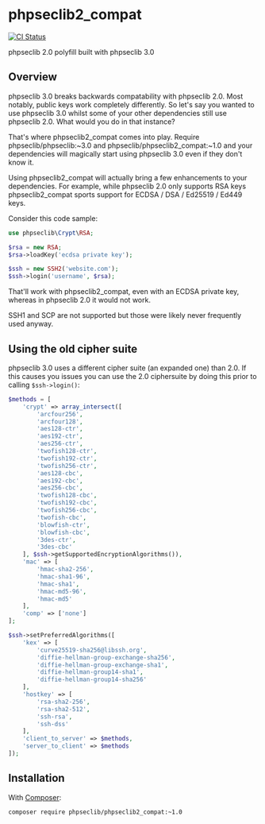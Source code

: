 # phpseclib2_compat

[![CI Status](https://github.com/phpseclib/phpseclib2_compat/actions/workflows/ci.yml/badge.svg?branch=1.0&event=push "CI Status")](https://github.com/phpseclib/phpseclib2_compat/actions/workflows/ci.yml?query=branch%3A1.0)

phpseclib 2.0 polyfill built with phpseclib 3.0

## Overview

phpseclib 3.0 breaks backwards compatability with phpseclib 2.0. Most notably, public keys work completely differently.
So let's say you wanted to use phpseclib 3.0 whilst some of your other dependencies still use phpseclib 2.0. What would
you do in that instance?

That's where phpseclib2_compat comes into play. Require phpseclib/phpseclib:~3.0 and phpseclib/phpseclib2_compat:~1.0
and your dependencies will magically start using phpseclib 3.0 even if they don't know it.

Using phpseclib2_compat will actually bring a few enhancements to your dependencies. For example, while phpseclib 2.0
only supports RSA keys phpseclib2_compat sports support for ECDSA / DSA / Ed25519 / Ed449 keys.

Consider this code sample:

```php
use phpseclib\Crypt\RSA;

$rsa = new RSA;
$rsa->loadKey('ecdsa private key');

$ssh = new SSH2('website.com');
$ssh->login('username', $rsa);
```

That'll work with phpseclib2_compat, even with an ECDSA private key, whereas in phpseclib 2.0 it would not work.

SSH1 and SCP are not supported but those were likely never frequently used anyway.

## Using the old cipher suite

phpseclib 3.0 uses a different cipher suite (an expanded one) than 2.0. If this causes you issues you can use the 2.0
ciphersuite by doing this prior to calling `$ssh->login()`:

```php
$methods = [
    'crypt' => array_intersect([
        'arcfour256',
        'arcfour128',
        'aes128-ctr',
        'aes192-ctr',
        'aes256-ctr',
        'twofish128-ctr',
        'twofish192-ctr',
        'twofish256-ctr',
        'aes128-cbc',
        'aes192-cbc',
        'aes256-cbc',
        'twofish128-cbc',
        'twofish192-cbc',
        'twofish256-cbc',
        'twofish-cbc',
        'blowfish-ctr',
        'blowfish-cbc',
        '3des-ctr',
        '3des-cbc'
    ], $ssh->getSupportedEncryptionAlgorithms()),
    'mac' => [
        'hmac-sha2-256',
        'hmac-sha1-96',
        'hmac-sha1',
        'hmac-md5-96',
        'hmac-md5'
    ],
    'comp' => ['none']
];

$ssh->setPreferredAlgorithms([
    'kex' => [
        'curve25519-sha256@libssh.org',
        'diffie-hellman-group-exchange-sha256',
        'diffie-hellman-group-exchange-sha1',
        'diffie-hellman-group14-sha1',
        'diffie-hellman-group14-sha256'
    ],
    'hostkey' => [
        'rsa-sha2-256',
        'rsa-sha2-512',
        'ssh-rsa',
        'ssh-dss'
    ],
    'client_to_server' => $methods,
    'server_to_client' => $methods
]);
```

## Installation

With [Composer](https://getcomposer.org/):

```
composer require phpseclib/phpseclib2_compat:~1.0
```

